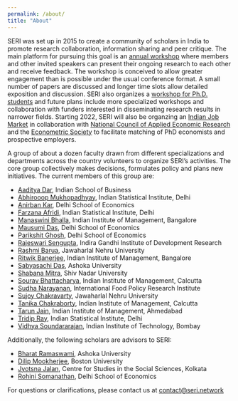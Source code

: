 ```yaml
---
permalink: /about/
title: "About"
---
```


SERI was set up in 2015 to create a community of scholars in India to promote research collaboration, information sharing and peer critique. The main platform for pursuing this goal is an [annual workshop](/conferences/#annual-seri-workshop) where members and other invited speakers can present their ongoing research to each other and receive feedback. The workshop is conceived to allow greater engagement than is possible under the usual conference format. A small number of papers are discussed and longer time slots allow detailed exposition and discussion. SERI also organizes a [workshop for Ph.D. students](/conferences/#seri-d-workshop) and future plans include more specialized workshops and collaboration with funders interested in disseminating research results in narrower fields. Starting 2022, SERI will also be organzing an [Indian Job Market](/ijme) in collaboration with [National Council of Applied Economic Research](https://www.ncaer.org/) and the [Econometric Society](https://www.econometricsociety.org/) to facilitate matching of PhD economists and prospective employers.  

A group of about a dozen faculty drawn from different specializations and departments across the country volunteers to organize SERI’s activities. The core group collectively makes decisions, formulates policy and plans new initiatives. The current members of this group are:

* [Aaditya Dar](https://aadityadar.com/), Indian School of Business  
* [Abhirooop Mukhopadhyay](https://www.isical.ac.in/abhiroop-mukhopadhyay), Indian Statistical Institute, Delhi  
* [Anirban Kar](http://econdse.org/anirban/), Delhi School of Economics  
* [Farzana Afridi](https://www.isid.ac.in/~fafridi/), Indian Statistical Institute, Delhi  
* [Manaswini Bhalla](http://manaswinibhalla.weebly.com/), Indian Institute of Management, Bangalore  
* [Mausumi Das](http://econdse.org/mausumi/), Delhi School of Economics   
* [Parikshit Ghosh](http://econdse.org/parikshit/), Delhi School of Economics  
* [Rajeswari Sengupta](http://www.igidr.ac.in/staff/sengupta-rajeswari/), Indira Gandhi Institute of Development Research  
* [Rashmi Barua](https://sites.google.com/site/rbaruabhowmik/), Jawaharlal Nehru University  
* [Ritwik Banerjee](https://www.iimb.ac.in/index.php/user/53/ritwik-banerjee), Indian Institute of Management, Bangalore  
* [Sabyasachi Das](http://dassabyasachi.wordpress.com/), Ashoka University  
* [Shabana Mitra](https://economics.snu.edu.in/people/faculty/shabana-mitra), Shiv Nadar University  
* [Sourav Bhattacharya](https://www.sites.google.com/site/souravgati/), Indian Institute of Management, Calcutta  
* [Sudha Narayanan](https://www.ifpri.org/profile/sudha-narayanan), International Food Policy Research Institute
* [Sujoy Chakravarty](http://www.jnu.ac.in/FacultyStaff/ShowProfile.asp?SendUserName=sujoy), Jawaharlal Nehru University  
* [Tanika Chakraborty](https://www.iimcal.ac.in/users/tanika), Indian Institute of Management, Calcutta  
* [Tarun Jain](https://sites.google.com/virginia.edu/tarunjain/home), Indian Institute of Management, Ahmedabad  
* [Tridip Ray](http://www.isid.ac.in/~tridip/), Indian Statistical Institute, Delhi  
* [Vidhya Soundararajan](https://www.hss.iitb.ac.in/en/faculty-profile/vidhya-soundararajan), Indian Institute of Technology, Bombay  

Additionally, the following scholars are advisors to SERI:

* [Bharat Ramaswami](https://www.ashoka.edu.in/welcome/faculty#!/bharat-ramaswami-73), Ashoka University  
* [Dilip Mookherjee](http://people.bu.edu/dilipm/), Boston University  
* [Jyotsna Jalan](http://cssscal.org/jyotsna_jalan_contact.html), Centre for Studies in the Social Sciences, Kolkata  
* [Rohini Somanathan](http://econdse.org/rohini/), Delhi School of Economics  

For questions or clarifications, please contact us at <contact@seri.network>